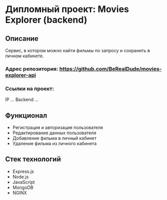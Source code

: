 # Дипломный проект: Movies Explorer (backend)

## Описание
Сервис, в котором можно найти фильмы по запросу и сохранить в личном кабинете.

### Адрес репозитория: https://github.com/BeRealDude/movies-explorer-api
### Ссылки на проект: 
IP ...
Backend ...
## Функционал
* Регистрация и авторизация пользователя
* Редактирование данных пользователя
* Добавление фильма в личный кабинет
* Удаление фильма из личного кабинета

## Стек технологий
* Express.js
* Node.js
* JavaScript
* MongoDB
* NGINX

